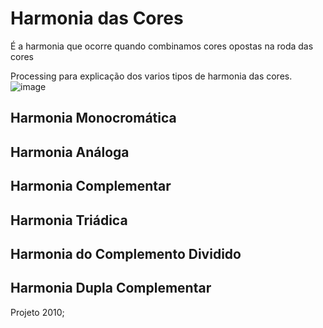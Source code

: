 # Harmonia das Cores
É a harmonia que ocorre quando combinamos cores opostas na roda das cores

Processing para explicação dos varios tipos de harmonia das cores. 
![image](https://user-images.githubusercontent.com/40843724/150597895-8ce5017a-a29f-4fed-85ab-84753a02ea1b.png)

## Harmonia Monocromática

## Harmonia Análoga

## Harmonia Complementar

## Harmonia Triádica

## Harmonia do Complemento Dividido

## Harmonia Dupla Complementar


Projeto 2010;
